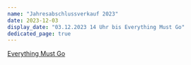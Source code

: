 ```yaml
---
name: "Jahresabschlussverkauf 2023"
date: 2023-12-03
display_date: "03.12.2023 14 Uhr bis Everything Must Go"
dedicated_page: true
---
```


[Everything Must Go](https://www.goodreads.com/work/quotes/1737268-truckers)
